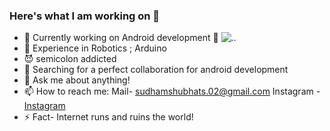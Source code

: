 ### Here's what I am working on 👋

                                                                              

- 🔭 Currently working on Android development 🔧                                      ![..](https://media.giphy.com/media/WodOtJNNNQEXRSSXp2/giphy.gif?raw=true)                  
- 🤖 Experience in Robotics ; Arduino
- 😈 semicolon addicted
- 👯 Searching for a perfect collaboration for android development
- 💬 Ask me about anything!
- 📫 How to reach me:  Mail- sudhamshubhats.02@gmail.com
                       Instagram - [Instagram](instagram.com/iamsudhamshu)
- ⚡ Fact- Internet runs and ruins the world!                  



